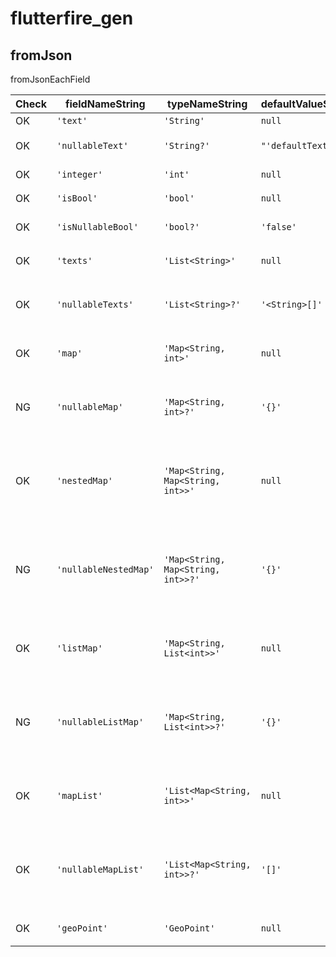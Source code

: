 # flutterfire_gen

## fromJson

fromJsonEachField

| Check | fieldNameString       | typeNameString                     | defaultValueString | expected                                                                                                                                                                        |
| ----- | --------------------- | ---------------------------------- | ------------------ | ------------------------------------------------------------------------------------------------------------------------------------------------------------------------------- |
| OK    | `'text'`              | `'String'`                         | `null`             | `"json['text'] as String"`                                                                                                                                                      |
| OK    | `'nullableText'`      | `'String?'`                        | `"'defaultText'"`  | `"nullableText: json['nullableText'] as String? ?? 'defaultText'"`                                                                                                              |
| OK    | `'integer'`           | `'int'`                            | `null`             | `"integer: json['integer'] as int"`                                                                                                                                             |
| OK    | `'isBool'`            | `'bool'`                           | `null`             | `"isBool: json['isBool'] as bool"`                                                                                                                                              |
| OK    | `'isNullableBool'`    | `'bool?'`                          | `'false'`          | `"isNullableBool: json['isNullableBool'] as bool? ?? false"`                                                                                                                    |
| OK    | `'texts'`             | `'List<String>'`                   | `null`             | `"texts: (json['texts'] as List<dynamic>).map((e) => e as String).toList()"`                                                                                                    |
| OK    | `'nullableTexts'`     | `'List<String>?'`                  | `'<String>[]'`     | `"nullableTexts: (json['nullableTexts'] as List<dynamic>?)?.map((e) => e as String).toList() ?? <String>[]"`                                                                    |
| OK    | `'map'`               | `'Map<String, int>'`               | `null`             | `"map: (json['map'] as Map<String, dynamic>).map((k, v) => MapEntry(k, v as int))"`                                                                                             |
| NG    | `'nullableMap'`       | `'Map<String, int>?'`              | `'{}'`             | `"nullableMap: (json['nullableMap'] as Map<String, dynamic>?)?.map((k, v) => MapEntry(k, v as int)) ?? {}"`                                                                     |
| OK    | `'nestedMap'`         | `'Map<String, Map<String, int>>'`  | `null`             | `"nestedMap: (json['nestedMap'] as Map<String, dynamic>).map((k, v) => MapEntry(k, (v as Map<String, dynamic>).map((k, v) => MapEntry(k, v as int))))"`                         |
| NG    | `'nullableNestedMap'` | `'Map<String, Map<String, int>>?'` | `'{}'`             | `"nullableNestedMap: (json['nullableNestedMap'] as Map<String, dynamic>?)?.map((k, v) => MapEntry(k, (v as Map<String, dynamic>).map((k, v) => MapEntry(k, v as int)))) ?? {}"` |
| OK    | `'listMap'`           | `'Map<String, List<int>>'`         | `null`             | `"listMap: (json['listMap'] as Map<String, dynamic>).map((k, v) => MapEntry(k, (v as List<dynamic>).map((e) => e as int).toList()))"`                                           |
| NG    | `'nullableListMap'`   | `'Map<String, List<int>>?'`        | `'{}'`             | `"nullableListMap: (json['nullableListMap'] as Map<String, dynamic>?)?.map((k, v) => MapEntry(k, (v as List<dynamic>).map((e) => e as int).toList())) ?? {}"`                   |
| OK    | `'mapList'`           | `'List<Map<String, int>>'`         | `null`             | `"mapList: (json['mapList'] as List<dynamic>).map((e) => (e as Map<String, dynamic>).map((k, v) => MapEntry(k, v as int))).toList()"`                                           |
| OK    | `'nullableMapList'`   | `'List<Map<String, int>>?'`        | `'[]'`             | `"nullableMapList: (json['nullableMapList'] as List<dynamic>?)?.map((e) => (e as Map<String, dynamic>).map((k, v) => MapEntry(k, v as int))).toList() ?? []"`                   |
| OK    | `'geoPoint'`          | `'GeoPoint'`                       | `null`             | `"geoPoint: json['geoPoint'] as GeoPoint"`                                                                                                                                      |
